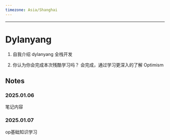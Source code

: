```yaml
---
timezone: Asia/Shanghai
---
```

---

# Dylanyang 

1. 自我介绍
dylanyang 全栈开发

2. 你认为你会完成本次残酷学习吗？
会完成，通过学习更深入的了解 Optimism

## Notes

<!-- Content_START -->

### 2025.01.06

笔记内容

### 2025.01.07
op基础知识学习

<!-- Content_END -->
